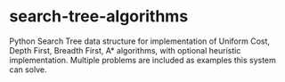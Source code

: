 # search-tree-algorithms
Python Search Tree data structure for implementation of Uniform Cost, Depth First, Breadth First, A* algorithms, with optional heuristic implementation. Multiple problems are included as examples this system can solve.
